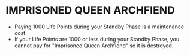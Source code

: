 # IMPRISONED QUEEN ARCHFIEND

*   Paying 1000 Life Points during your Standby Phase is a maintenance cost.
*   If your Life Points are 1000 or less during your Standby Phase, you cannot pay for "Imprisoned Queen Archfiend" so it is destroyed.
